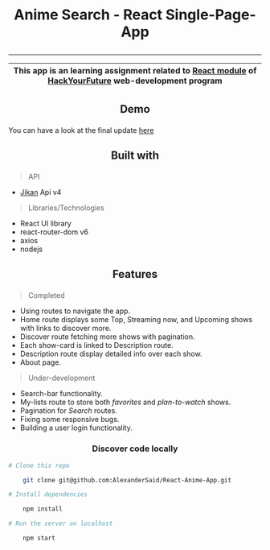 # <p align='center'>Anime Search - React Single-Page-App</p>

---
|This app is an learning assignment related to [React module](https://github.com/HackYourFuture/React) of [HackYourFuture](https://hackyourfuture.net) web-development program|
|:---:|

##  <p align='center'>Demo</p></p>

You can have a look at the final update [here](https://hopeful-volhard-d49a60.netlify.app)

##  <p align='center'>Built with</p>

>API

* [Jikan](https://docs.api.jikan.moe/) Api v4

>Libraries/Technologies

* React UI library
* react-router-dom v6
* axios
* nodejs

##  <p align='center'>Features</p>

> Completed

* Using routes to navigate the app.
* Home route displays some Top, Streaming now, and Upcoming shows with links to discover more.
* Discover route fetching more shows with pagination.
* Each show-card is linked to Description route.
* Description route display detailed info over each show.
* About page.

> Under-development

* Search-bar functionality.
* My-lists route to store both *favorites* and *plan-to-watch* shows.
* Pagination for *Search* routes.
* Fixing some responsive bugs.
* Building a user login functionality.

###  <p align='center'>Discover code locally</p>

```bash
# Clone this repo

    git clone git@github.com:AlexanderSaid/React-Anime-App.git

# Install dependencies 

    npm install

# Run the server on localhost 

    npm start
```
